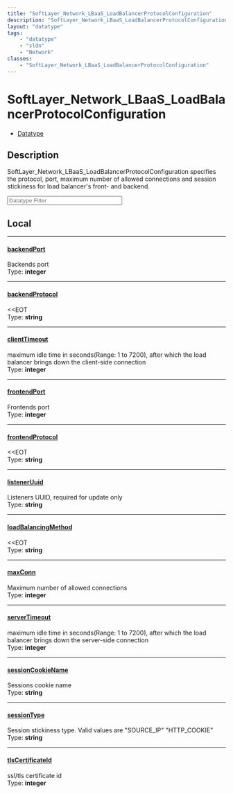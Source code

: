 ```yaml
---
title: "SoftLayer_Network_LBaaS_LoadBalancerProtocolConfiguration"
description: "SoftLayer_Network_LBaaS_LoadBalancerProtocolConfiguration specifies the protocol, port, maximum number of allowed connec... "
layout: "datatype"
tags:
    - "datatype"
    - "sldn"
    - "Network"
classes:
    - "SoftLayer_Network_LBaaS_LoadBalancerProtocolConfiguration"
---
```


# SoftLayer_Network_LBaaS_LoadBalancerProtocolConfiguration
<div id='service-datatype'>
    <ul id='sldn-reference-tabs'>
        <li id='datatype'> <a href='/reference/datatypes/SoftLayer_Network_LBaaS_LoadBalancerProtocolConfiguration' >Datatype</a></li>
    </ul>
</div>

## Description 
SoftLayer_Network_LBaaS_LoadBalancerProtocolConfiguration specifies the protocol, port, maximum number of allowed connections and session stickiness for load balancer's front- and backend. 





<!-- Filer BEGIN -->
<div class="view-filters">
        <div class="clearfix">
            <div class="search-input-box">
                <input placeholder="Datatype Filter" onkeyup="titleSearch(inputId='prop-input', divId='properties', elementClass='prop-row')" 
                    type="text" id="prop-input" value="" size="30" maxlength="128" class="form-text">
            </div>
        </div>
</div>
<!-- Filer END -->

<div id="properties" class="content">
<div id="localProperties" class="prop-content" >

## Local
<div class="prop-row">

-----
[backendPort]: #backendport
#### [backendPort]
Backends port  
<span class="type-label">Type: </span>**integer**


</div>
<div class="prop-row">

-----
[backendProtocol]: #backendprotocol
#### [backendProtocol]
<<EOT  
<span class="type-label">Type: </span>**string**


</div>
<div class="prop-row">

-----
[clientTimeout]: #clienttimeout
#### [clientTimeout]
maximum idle time in seconds(Range: 1 to 7200), after which the load balancer brings down the client-side connection  
<span class="type-label">Type: </span>**integer**


</div>
<div class="prop-row">

-----
[frontendPort]: #frontendport
#### [frontendPort]
Frontends port  
<span class="type-label">Type: </span>**integer**


</div>
<div class="prop-row">

-----
[frontendProtocol]: #frontendprotocol
#### [frontendProtocol]
<<EOT  
<span class="type-label">Type: </span>**string**


</div>
<div class="prop-row">

-----
[listenerUuid]: #listeneruuid
#### [listenerUuid]
Listeners UUID, required for update only  
<span class="type-label">Type: </span>**string**


</div>
<div class="prop-row">

-----
[loadBalancingMethod]: #loadbalancingmethod
#### [loadBalancingMethod]
<<EOT  
<span class="type-label">Type: </span>**string**


</div>
<div class="prop-row">

-----
[maxConn]: #maxconn
#### [maxConn]
Maximum number of allowed connections  
<span class="type-label">Type: </span>**integer**


</div>
<div class="prop-row">

-----
[serverTimeout]: #servertimeout
#### [serverTimeout]
maximum idle time in seconds(Range: 1 to 7200), after which the load balancer brings down the server-side connection  
<span class="type-label">Type: </span>**integer**


</div>
<div class="prop-row">

-----
[sessionCookieName]: #sessioncookiename
#### [sessionCookieName]
Sessions cookie name  
<span class="type-label">Type: </span>**string**


</div>
<div class="prop-row">

-----
[sessionType]: #sessiontype
#### [sessionType]
Session stickiness type. Valid values are "SOURCE_IP" "HTTP_COOKIE"  
<span class="type-label">Type: </span>**string**


</div>
<div class="prop-row">

-----
[tlsCertificateId]: #tlscertificateid
#### [tlsCertificateId]
ssl/tls certificate id  
<span class="type-label">Type: </span>**integer**


</div>
</div>
<!-- LOCAL PROPERTY END -->

</div>


